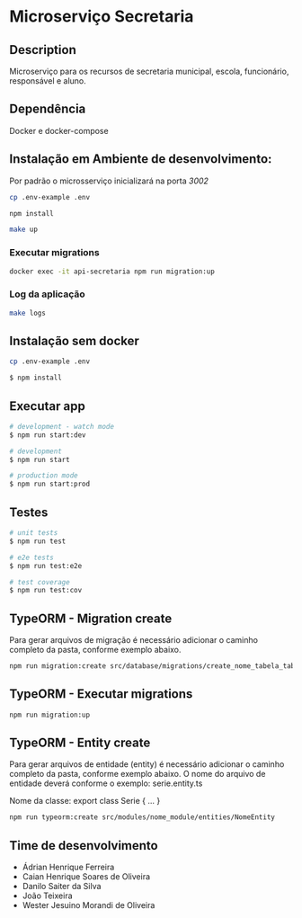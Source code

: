 # Microserviço Secretaria

## Description

Microserviço para os recursos de secretaria municipal, escola, funcionário, responsável e aluno.

## Dependência
Docker e docker-compose

## Instalação em Ambiente de desenvolvimento:
Por padrão o microsserviço inicializará na porta _3002_
```bash
cp .env-example .env

npm install

make up
```
### Executar migrations
```bash
docker exec -it api-secretaria npm run migration:up
```

### Log da aplicação
```bash
make logs
```

## Instalação sem docker

```bash
cp .env-example .env

$ npm install
```

## Executar app

```bash
# development - watch mode
$ npm run start:dev

# development
$ npm run start

# production mode
$ npm run start:prod
```

## Testes

```bash
# unit tests
$ npm run test

# e2e tests
$ npm run test:e2e

# test coverage
$ npm run test:cov
```
## TypeORM - Migration create
Para gerar arquivos de migração é necessário adicionar o caminho completo da pasta, conforme
exemplo abaixo.
```bash
npm run migration:create src/database/migrations/create_nome_tabela_table
```

## TypeORM - Executar migrations
```bash
npm run migration:up
```

## TypeORM - Entity create
Para gerar arquivos de entidade (entity) é necessário adicionar o caminho completo da pasta, conforme
exemplo abaixo. O nome do arquivo de entidade deverá conforme o exemplo: serie.entity.ts

Nome da classe: export class Serie { ... }
```bash
npm run typeorm:create src/modules/nome_module/entities/NomeEntity
```


## Time de desenvolvimento
- Ádrian Henrique Ferreira
- Caian Henrique Soares de Oliveira
- Danilo Saiter da Silva
- João Teixeira
- Wester Jesuino Morandi de Oliveira
